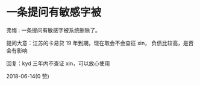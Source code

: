 # 一条提问有敏感字被

弗悔 : 一条提问有敏感字被系统删除了。

提问大意：江苏的卡易贷 19 年到期，现在取会不会查征 xin， 负债比较高，是否会有影响

回复：kyd 三年内不查证 xin，可以放心使用

2018-06-14(0 赞)